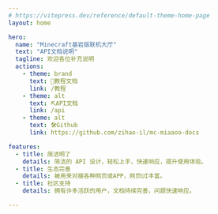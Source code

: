 ```yaml
---
# https://vitepress.dev/reference/default-theme-home-page
layout: home

hero:
  name: "Minecraft基岩版联机大厅"
  text: "API文档说明"
  tagline: 欢迎各位补充说明
  actions:
    - theme: brand
      text: 🚀教程文档
      link: /教程
    - theme: alt
      text: ⛏️API文档
      link: /api
    - theme: alt
      text: 🛠️Github
      link: https://github.com/zihao-il/mc-miaaoo-docs

features:
  - title: 简洁明了
    details: 简洁的 API 设计，轻松上手，快速响应，提升使用体验。
  - title: 生态完善
    details: 被用来对接各种网页或APP，网页UI丰富。
  - title: 社区支持
    details: 拥有许多活跃的用户，文档持续完善，问题快速响应。

---
```


